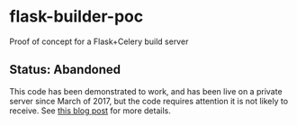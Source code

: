 # flask-builder-poc

Proof of concept for a Flask+Celery build server

## Status: Abandoned

This code has been demonstrated to work, and has been live on a private server since March of 2017, but the code requires attention it is not likely to receive. See [this blog post](https://www.rjpw.ca/posts/thankyou-mr-goldberg/) for more details.
